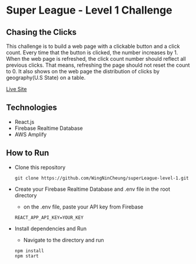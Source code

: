 # Super League - Level 1 Challenge


## Chasing the Clicks

This challenge is to build a web page with a clickable button and a click count. Every time that the button is clicked, the number increases by 1. When the web page is refreshed, the click count number should reflect all previous clicks. That means, refreshing the page should not reset the count to 0.
It also shows on the web page the distribution of clicks by geography(U.S State) on a table.

<a href="https://main.dczsy53kytt4m.amplifyapp.com/">Live Site</a>

## Technologies
- React.js
- Firebase Realtime Database
- AWS Amplify

## How to Run

- Clone this repository
  ```
  git clone https://github.com/WingNinCheung/superLeague-level-1.git
  ```
- Create your Firebase Realtime Database and .env file in the root directory
  - on the .env file, paste your API key from Firebase
  ```
  REACT_APP_API_KEY=YOUR_KEY
  ```
  
- Install dependencies and Run

  - Navigate to the directory and run
  
  ```
  npm install
  npm start
  ```
